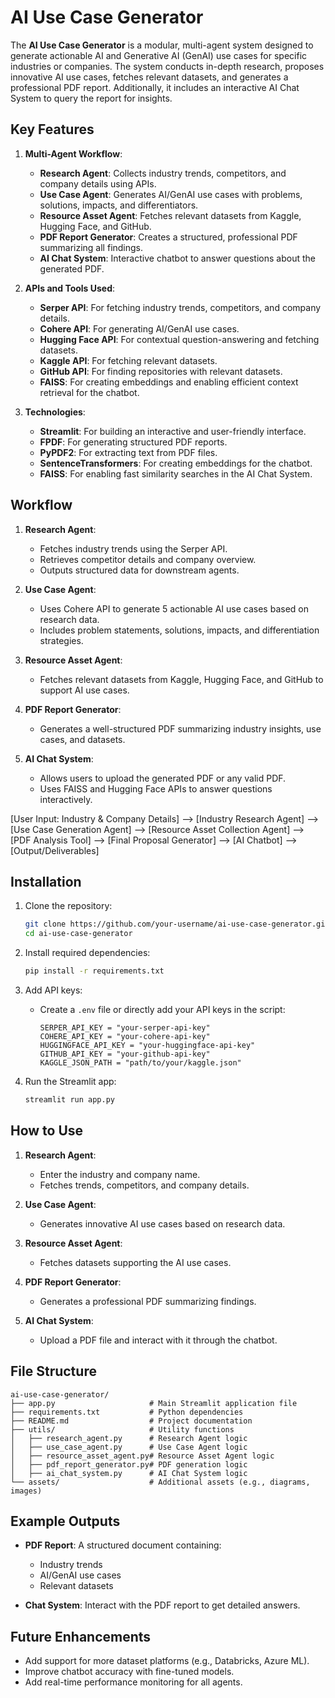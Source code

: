 
# AI Use Case Generator

The **AI Use Case Generator** is a modular, multi-agent system designed to generate actionable AI and Generative AI (GenAI) use cases for specific industries or companies. The system conducts in-depth research, proposes innovative AI use cases, fetches relevant datasets, and generates a professional PDF report. Additionally, it includes an interactive AI Chat System to query the report for insights.

## Key Features
1. **Multi-Agent Workflow**:
   - **Research Agent**: Collects industry trends, competitors, and company details using APIs.
   - **Use Case Agent**: Generates AI/GenAI use cases with problems, solutions, impacts, and differentiators.
   - **Resource Asset Agent**: Fetches relevant datasets from Kaggle, Hugging Face, and GitHub.
   - **PDF Report Generator**: Creates a structured, professional PDF summarizing all findings.
   - **AI Chat System**: Interactive chatbot to answer questions about the generated PDF.

2. **APIs and Tools Used**:
   - **Serper API**: For fetching industry trends, competitors, and company details.
   - **Cohere API**: For generating AI/GenAI use cases.
   - **Hugging Face API**: For contextual question-answering and fetching datasets.
   - **Kaggle API**: For fetching relevant datasets.
   - **GitHub API**: For finding repositories with relevant datasets.
   - **FAISS**: For creating embeddings and enabling efficient context retrieval for the chatbot.

3. **Technologies**:
   - **Streamlit**: For building an interactive and user-friendly interface.
   - **FPDF**: For generating structured PDF reports.
   - **PyPDF2**: For extracting text from PDF files.
   - **SentenceTransformers**: For creating embeddings for the chatbot.
   - **FAISS**: For enabling fast similarity searches in the AI Chat System.

## Workflow
1. **Research Agent**:
   - Fetches industry trends using the Serper API.
   - Retrieves competitor details and company overview.
   - Outputs structured data for downstream agents.

2. **Use Case Agent**:
   - Uses Cohere API to generate 5 actionable AI use cases based on research data.
   - Includes problem statements, solutions, impacts, and differentiation strategies.

3. **Resource Asset Agent**:
   - Fetches relevant datasets from Kaggle, Hugging Face, and GitHub to support AI use cases.

4. **PDF Report Generator**:
   - Generates a well-structured PDF summarizing industry insights, use cases, and datasets.

5. **AI Chat System**:
   - Allows users to upload the generated PDF or any valid PDF.
   - Uses FAISS and Hugging Face APIs to answer questions interactively.
  
[User Input: Industry & Company Details] --> [Industry Research Agent] --> [Use Case Generation Agent] --> [Resource Asset Collection Agent] --> [PDF Analysis Tool] --> [Final Proposal Generator] --> [AI Chatbot] --> [Output/Deliverables]


## Installation
1. Clone the repository:
   ```bash
   git clone https://github.com/your-username/ai-use-case-generator.git
   cd ai-use-case-generator
   ```

2. Install required dependencies:
   ```bash
   pip install -r requirements.txt
   ```

3. Add API keys:
   - Create a `.env` file or directly add your API keys in the script:
     ```
     SERPER_API_KEY = "your-serper-api-key"
     COHERE_API_KEY = "your-cohere-api-key"
     HUGGINGFACE_API_KEY = "your-huggingface-api-key"
     GITHUB_API_KEY = "your-github-api-key"
     KAGGLE_JSON_PATH = "path/to/your/kaggle.json"
     ```

4. Run the Streamlit app:
   ```bash
   streamlit run app.py
   ```

## How to Use
1. **Research Agent**:
   - Enter the industry and company name.
   - Fetches trends, competitors, and company details.

2. **Use Case Agent**:
   - Generates innovative AI use cases based on research data.

3. **Resource Asset Agent**:
   - Fetches datasets supporting the AI use cases.

4. **PDF Report Generator**:
   - Generates a professional PDF summarizing findings.

5. **AI Chat System**:
   - Upload a PDF file and interact with it through the chatbot.

## File Structure
```
ai-use-case-generator/
├── app.py                     # Main Streamlit application file
├── requirements.txt           # Python dependencies
├── README.md                  # Project documentation
├── utils/                     # Utility functions
│   ├── research_agent.py      # Research Agent logic
│   ├── use_case_agent.py      # Use Case Agent logic
│   ├── resource_asset_agent.py# Resource Asset Agent logic
│   ├── pdf_report_generator.py# PDF generation logic
│   ├── ai_chat_system.py      # AI Chat System logic
└── assets/                    # Additional assets (e.g., diagrams, images)
```

## Example Outputs
- **PDF Report**:
  A structured document containing:
  - Industry trends
  - AI/GenAI use cases
  - Relevant datasets

- **Chat System**:
  Interact with the PDF report to get detailed answers.

## Future Enhancements
- Add support for more dataset platforms (e.g., Databricks, Azure ML).
- Improve chatbot accuracy with fine-tuned models.
- Add real-time performance monitoring for all agents.
